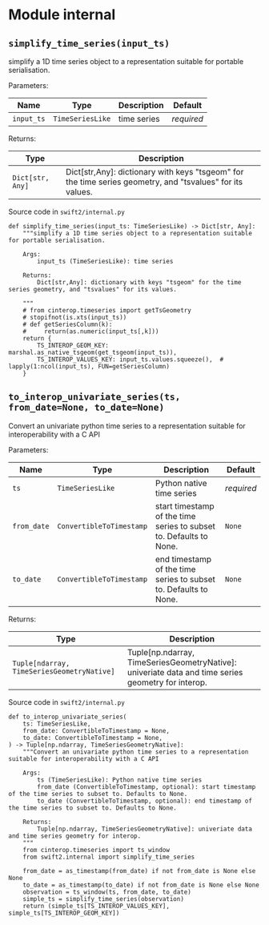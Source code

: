 # Module internal

## `simplify_time_series(input_ts)`

simplify a 1D time series object to a representation suitable for portable serialisation.

Parameters:

| Name       | Type             | Description | Default    |
| ---------- | ---------------- | ----------- | ---------- |
| `input_ts` | `TimeSeriesLike` | time series | *required* |

Returns:

| Type             | Description                                                                                                 |
| ---------------- | ----------------------------------------------------------------------------------------------------------- |
| `Dict[str, Any]` | Dict\[str,Any\]: dictionary with keys "tsgeom" for the time series geometry, and "tsvalues" for its values. |

Source code in `swift2/internal.py`

```
def simplify_time_series(input_ts: TimeSeriesLike) -> Dict[str, Any]:
    """simplify a 1D time series object to a representation suitable for portable serialisation.

    Args:
        input_ts (TimeSeriesLike): time series

    Returns:
        Dict[str,Any]: dictionary with keys "tsgeom" for the time series geometry, and "tsvalues" for its values.

    """
    # from cinterop.timeseries import getTsGeometry
    # stopifnot(is.xts(input_ts))
    # def getSeriesColumn(k):
    #     return(as.numeric(input_ts[,k]))
    return {
        TS_INTEROP_GEOM_KEY: marshal.as_native_tsgeom(get_tsgeom(input_ts)),
        TS_INTEROP_VALUES_KEY: input_ts.values.squeeze(),  # lapply(1:ncol(input_ts), FUN=getSeriesColumn)
    }

```

## `to_interop_univariate_series(ts, from_date=None, to_date=None)`

Convert an univariate python time series to a representation suitable for interoperability with a C API

Parameters:

| Name        | Type                     | Description                                                        | Default    |
| ----------- | ------------------------ | ------------------------------------------------------------------ | ---------- |
| `ts`        | `TimeSeriesLike`         | Python native time series                                          | *required* |
| `from_date` | `ConvertibleToTimestamp` | start timestamp of the time series to subset to. Defaults to None. | `None`     |
| `to_date`   | `ConvertibleToTimestamp` | end timestamp of the time series to subset to. Defaults to None.   | `None`     |

Returns:

| Type                                       | Description                                                                                          |
| ------------------------------------------ | ---------------------------------------------------------------------------------------------------- |
| `Tuple[ndarray, TimeSeriesGeometryNative]` | Tuple\[np.ndarray, TimeSeriesGeometryNative\]: univeriate data and time series geometry for interop. |

Source code in `swift2/internal.py`

```
def to_interop_univariate_series(
    ts: TimeSeriesLike,
    from_date: ConvertibleToTimestamp = None,
    to_date: ConvertibleToTimestamp = None,
) -> Tuple[np.ndarray, TimeSeriesGeometryNative]:
    """Convert an univariate python time series to a representation suitable for interoperability with a C API

    Args:
        ts (TimeSeriesLike): Python native time series
        from_date (ConvertibleToTimestamp, optional): start timestamp of the time series to subset to. Defaults to None.
        to_date (ConvertibleToTimestamp, optional): end timestamp of the time series to subset to. Defaults to None.

    Returns:
        Tuple[np.ndarray, TimeSeriesGeometryNative]: univeriate data and time series geometry for interop.
    """
    from cinterop.timeseries import ts_window
    from swift2.internal import simplify_time_series

    from_date = as_timestamp(from_date) if not from_date is None else None
    to_date = as_timestamp(to_date) if not from_date is None else None
    observation = ts_window(ts, from_date, to_date)
    simple_ts = simplify_time_series(observation)
    return (simple_ts[TS_INTEROP_VALUES_KEY], simple_ts[TS_INTEROP_GEOM_KEY])

```
